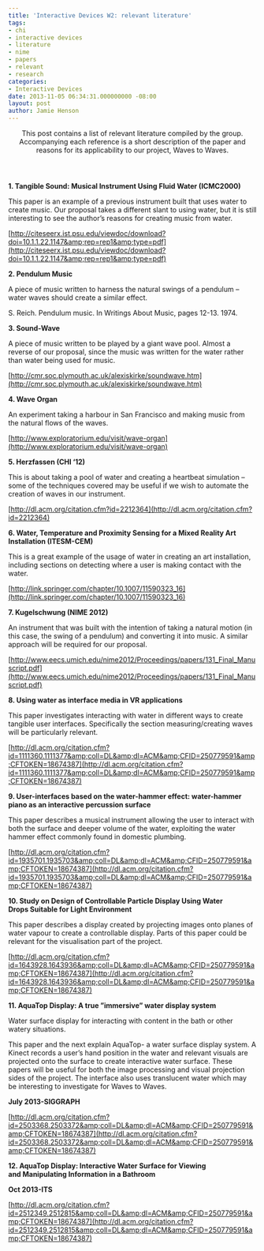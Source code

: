 ```yaml
---
title: 'Interactive Devices W2: relevant literature'
tags:
- chi
- interactive devices
- literature
- nime
- papers
- relevant
- research
categories:
- Interactive Devices
date: 2013-11-05 06:34:31.000000000 -08:00
layout: post
author: Jamie Henson
---
```


<header>This post contains a list of relevant literature compiled by the group. Accompanying each reference is a short description of the paper and reasons for its applicability to our project, Waves to Waves.</header>
<div>

<!-- more -->

**1\. Tangible Sound: Musical Instrument Using Fluid Water (ICMC2000)**

This paper is an example of a previous instrument built that uses water to create music. Our proposal takes a different slant to using water, but it is still interesting to see the author’s reasons for creating music from water.

[http://citeseerx.ist.psu.edu/viewdoc/download?doi=10.1.1.22.1147&amp;rep=rep1&amp;type=pdf](http://citeseerx.ist.psu.edu/viewdoc/download?doi=10.1.1.22.1147&amp;rep=rep1&amp;type=pdf)

**2\. Pendulum Music**

A piece of music written to harness the natural swings of a pendulum – water waves should create a similar effect.

S. Reich. Pendulum music. In Writings About Music, pages 12-13\. 1974.

**3\. Sound-Wave**

A piece of music written to be played by a giant wave pool. Almost a reverse of our proposal, since the music was written for the water rather than water being used for music.

[http://cmr.soc.plymouth.ac.uk/alexiskirke/soundwave.htm](http://cmr.soc.plymouth.ac.uk/alexiskirke/soundwave.htm)

**4\. Wave Organ**

An experiment taking a harbour in San Francisco and making music from the natural flows of the waves.

[http://www.exploratorium.edu/visit/wave-organ](http://www.exploratorium.edu/visit/wave-organ)

**5\. Herzfassen (CHI ‘12)**

This is about taking a pool of water and creating a heartbeat simulation – some of the techniques covered may be useful if we wish to automate the creation of waves in our instrument.

[http://dl.acm.org/citation.cfm?id=2212364](http://dl.acm.org/citation.cfm?id=2212364)

**6\. Water, Temperature and Proximity Sensing for a Mixed Reality Art Installation (ITESM-CEM)**

This is a great example of the usage of water in creating an art installation, including sections on detecting where a user is making contact with the water.

[http://link.springer.com/chapter/10.1007/11590323_16](http://link.springer.com/chapter/10.1007/11590323_16)

**7\. Kugelschwung (NIME 2012)**

An instrument that was built with the intention of taking a natural motion (in this case, the swing of a pendulum) and converting it into music. A similar approach will be required for our proposal.

[http://www.eecs.umich.edu/nime2012/Proceedings/papers/131_Final_Manuscript.pdf](http://www.eecs.umich.edu/nime2012/Proceedings/papers/131_Final_Manuscript.pdf)

**8\. Using water as interface media in VR applications**

This paper investigates interacting with water in different ways to create tangible user interfaces. Specifically the section measuring/creating waves will be particularly relevant.

[http://dl.acm.org/citation.cfm?id=1111360.1111377&amp;coll=DL&amp;dl=ACM&amp;CFID=250779591&amp;CFTOKEN=18674387](http://dl.acm.org/citation.cfm?id=1111360.1111377&amp;coll=DL&amp;dl=ACM&amp;CFID=250779591&amp;CFTOKEN=18674387)

**9\. User-interfaces based on the water-hammer effect: water-hammer piano as an interactive percussion surface**

This paper describes a musical instrument allowing the user to interact with both the surface and deeper volume of the water, exploiting the water hammer effect commonly found in domestic plumbing.

[http://dl.acm.org/citation.cfm?id=1935701.1935703&amp;coll=DL&amp;dl=ACM&amp;CFID=250779591&amp;CFTOKEN=18674387](http://dl.acm.org/citation.cfm?id=1935701.1935703&amp;coll=DL&amp;dl=ACM&amp;CFID=250779591&amp;CFTOKEN=18674387)

**10\. Study on Design of Controllable Particle Display Using Water Drops Suitable for Light Environment**

This paper describes a display created by projecting images onto planes of water vapour to create a controllable display. Parts of this paper could be relevant for the visualisation part of the project.

[http://dl.acm.org/citation.cfm?id=1643928.1643936&amp;coll=DL&amp;dl=ACM&amp;CFID=250779591&amp;CFTOKEN=18674387](http://dl.acm.org/citation.cfm?id=1643928.1643936&amp;coll=DL&amp;dl=ACM&amp;CFID=250779591&amp;CFTOKEN=18674387)

**11\. AquaTop Display: A true ”immersive” water display system**

Water surface display for interacting with content in the bath or other watery situations.

This paper and the next explain AquaTop- a water surface display system. A Kinect records a user’s hand position in the water and relevant visuals are projected onto the surface to create interactive water surface. These papers will be useful for both the image processing and visual projection sides of the project. The interface also uses translucent water which may be interesting to investigate for Waves to Waves.

**July 2013-SIGGRAPH**

[http://dl.acm.org/citation.cfm?id=2503368.2503372&amp;coll=DL&amp;dl=ACM&amp;CFID=250779591&amp;CFTOKEN=18674387](http://dl.acm.org/citation.cfm?id=2503368.2503372&amp;coll=DL&amp;dl=ACM&amp;CFID=250779591&amp;CFTOKEN=18674387)

**12\. AquaTop Display: Interactive Water Surface for Viewing and Manipulating Information in a Bathroom**

**Oct 2013-ITS**

[http://dl.acm.org/citation.cfm?id=2512349.2512815&amp;coll=DL&amp;dl=ACM&amp;CFID=250779591&amp;CFTOKEN=18674387](http://dl.acm.org/citation.cfm?id=2512349.2512815&amp;coll=DL&amp;dl=ACM&amp;CFID=250779591&amp;CFTOKEN=18674387)

</div>